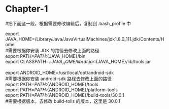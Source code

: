 # Chapter-1
#把下面这一段，根据需要修改编辑后，复制到 .bash_profile 中   

export JAVA_HOME=/Library/Java/JavaVirtualMachines/jdk1.8.0_111.jdk/Contents/Home   
#需要根据你安装 JDK 的路径去修改上面的路径   
export PATH=${PATH}:${JAVA_HOME}/bin  
export CLASSPATH=.:${JAVA_HOME}/lib/dt.jar:${JAVA_HOME}/lib/tools.jar  

export ANDROID_HOME=/usr/local/opt/android-sdk   
#需要根据你安装 android-sdk 路径去修改上面的路径   
export PATH=${PATH}:${ANDROID_HOME}/tools   
export PATH=${PATH}:${ANDROID_HOME}/platform-tools   
export PATH=${PATH}:${ANDROID_HOME}/build-tools/30.0.1   
#需要根据版本，去修改 build-tolls 的版本，这里是 30.0.1   
